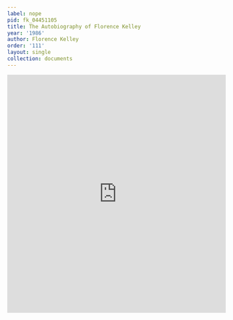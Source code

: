 ```yaml
---
label: nope
pid: fk_04451105
title: The Autobiography of Florence Kelley
year: '1986'
author: Florence Kelley
order: '111'
layout: single
collection: documents
---
```

<iframe src="https://northwestern.app.box.com/embed/s/2rdv6ebczweu8fe7nne8fzt87wu3vqbd?sortColumn=date&view=list" width="100%" height="550" frameborder="0" allowfullscreen webkitallowfullscreen msallowfullscreen></iframe>
